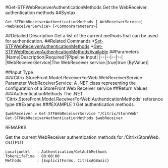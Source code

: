 #Get-STFWebReceiverAuthenticationMethods
Get the WebReceiver authentication methods
##Syntax
```Get-STFWebReceiverAuthenticationMethods [-WebReceiverService] <WebReceiverService> [<CommonParameters>]
```
##Detailed Description
Get a list of the current methods that can be used for authentication.
##Related Commands
*[Set-STFWebReceiverAuthenticationMethods](Set-STFWebReceiverAuthenticationMethods)
*[Get-STFWebReceiverAuthenticationMethodsAvailable](Get-STFWebReceiverAuthenticationMethodsAvailable)
##Parameters
|Name|Description|Required?|Pipeline Input||--|--|--|--||WebReceiverService|The WebReceiver service.|true|true (ByValue)|##Input Type
###Citrix.StoreFront.Model.ReceiverForWeb.WebReceiverService
Parameter WebReceiverService: A .NET class representing the configuration of a StoreFront Web Receiver service
##Return Values
###AuthenticationMethods
The .NET 'Citrix.StoreFront.Model.ReceiverForWeb.AuthenticationMethods' reference type
##Examples
###EXAMPLE 1 Get authentication methods
```$webReceiver = Get-STFWebReceiverService "/Citrix/StoreWeb"
Get-STFWebReceiverAuthenticationMethods $webReceiver
```
REMARKS

Get the current WebReceiver authentication methods for /Citrix/StoreWeb.
OUTPUT
```LocationUrl   : Authentication/GetAuthMethods
TokenLifeTime : 08:00:00
Methods       : {ExplicitForms, CitrixAGBasic}
```
